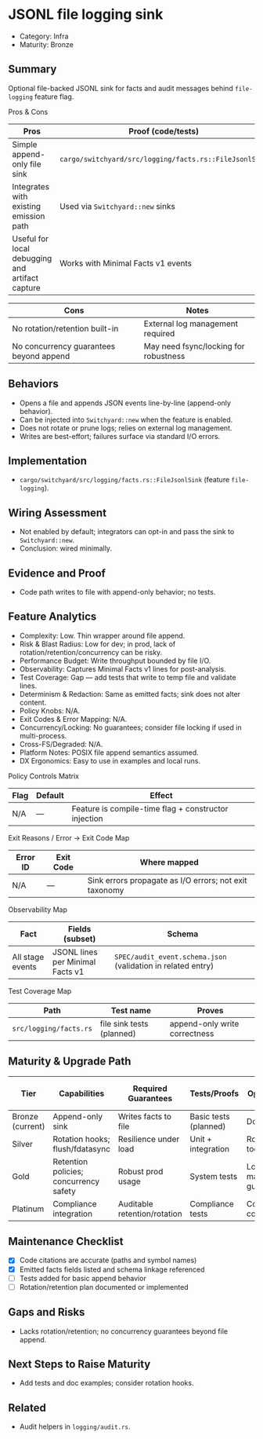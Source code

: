 # JSONL file logging sink

- Category: Infra
- Maturity: Bronze

## Summary

Optional file-backed JSONL sink for facts and audit messages behind `file-logging` feature flag.

Pros & Cons

| Pros | Proof (code/tests) |
| --- | --- |
| Simple append-only file sink | `cargo/switchyard/src/logging/facts.rs::FileJsonlSink` |
| Integrates with existing emission path | Used via `Switchyard::new` sinks |
| Useful for local debugging and artifact capture | Works with Minimal Facts v1 events |

| Cons | Notes |
| --- | --- |
| No rotation/retention built-in | External log management required |
| No concurrency guarantees beyond append | May need fsync/locking for robustness |

## Behaviors

- Opens a file and appends JSON events line-by-line (append-only behavior).
- Can be injected into `Switchyard::new` when the feature is enabled.
- Does not rotate or prune logs; relies on external log management.
- Writes are best-effort; failures surface via standard I/O errors.

## Implementation

- `cargo/switchyard/src/logging/facts.rs::FileJsonlSink` (feature `file-logging`).

## Wiring Assessment

- Not enabled by default; integrators can opt-in and pass the sink to `Switchyard::new`.
- Conclusion: wired minimally.

## Evidence and Proof

- Code path writes to file with append-only behavior; no tests.

## Feature Analytics

- Complexity: Low. Thin wrapper around file append.
- Risk & Blast Radius: Low for dev; in prod, lack of rotation/retention/concurrency can be risky.
- Performance Budget: Write throughput bounded by file I/O.
- Observability: Captures Minimal Facts v1 lines for post-analysis.
- Test Coverage: Gap — add tests that write to temp file and validate lines.
- Determinism & Redaction: Same as emitted facts; sink does not alter content.
- Policy Knobs: N/A.
- Exit Codes & Error Mapping: N/A.
- Concurrency/Locking: No guarantees; consider file locking if used in multi-process.
- Cross-FS/Degraded: N/A.
- Platform Notes: POSIX file append semantics assumed.
- DX Ergonomics: Easy to use in examples and local runs.

Policy Controls Matrix

| Flag | Default | Effect |
| --- | --- | --- |
| N/A | — | Feature is compile-time flag + constructor injection |

Exit Reasons / Error → Exit Code Map

| Error ID | Exit Code | Where mapped |
| --- | --- | --- |
| N/A | — | Sink errors propagate as I/O errors; not exit taxonomy |

Observability Map

| Fact | Fields (subset) | Schema |
| --- | --- | --- |
| All stage events | JSONL lines per Minimal Facts v1 | `SPEC/audit_event.schema.json` (validation in related entry) |

Test Coverage Map

| Path | Test name | Proves |
| --- | --- | --- |
| `src/logging/facts.rs` | file sink tests (planned) | append-only write correctness |

## Maturity & Upgrade Path

| Tier | Capabilities | Required Guarantees | Tests/Proofs | Ops/Tooling | Relationship to Previous Tier |
| --- | --- | --- | --- | --- | --- |
| Bronze (current) | Append-only sink | Writes facts to file | Basic tests (planned) | Docs | Additive |
| Silver | Rotation hooks; flush/fdatasync | Resilience under load | Unit + integration | Rotation tooling | Additive |
| Gold | Retention policies; concurrency safety | Robust prod usage | System tests | Log management guidance | Additive |
| Platinum | Compliance integration | Auditable retention/rotation | Compliance tests | Continuous compliance | Additive |

## Maintenance Checklist

- [x] Code citations are accurate (paths and symbol names)
- [x] Emitted facts fields listed and schema linkage referenced
- [ ] Tests added for basic append behavior
- [ ] Rotation/retention plan documented or implemented

## Gaps and Risks

- Lacks rotation/retention; no concurrency guarantees beyond file append.

## Next Steps to Raise Maturity

- Add tests and doc examples; consider rotation hooks.

## Related

- Audit helpers in `logging/audit.rs`.
